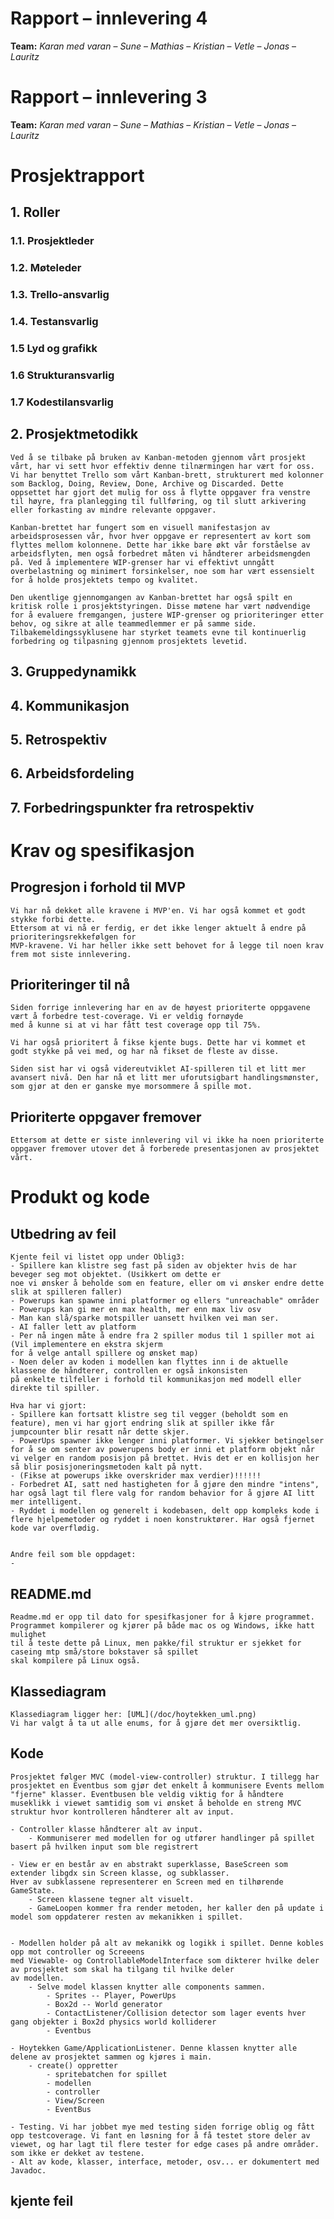 # Rapport – innlevering 4

**Team:** _Karan med varan_ – _Sune_ – _Mathias_ – _Kristian_ – _Vetle_ – _Jonas_ – _Lauritz_

# Rapport – innlevering 3

**Team:** _Karan med varan_ – _Sune_ – _Mathias_ – _Kristian_ – _Vetle_ – _Jonas_ – _Lauritz_

# Prosjektrapport

## 1. Roller

### 1.1. Prosjektleder


### 1.2. Møteleder



### 1.3. Trello-ansvarlig

  

### 1.4. Testansvarlig



### 1.5 Lyd og grafikk

  

### 1.6 Strukturansvarlig



### 1.7 Kodestilansvarlig



## 2. Prosjektmetodikk

    Ved å se tilbake på bruken av Kanban-metoden gjennom vårt prosjekt vårt, har vi sett hvor effektiv denne tilnærmingen har vært for oss. Vi har benyttet Trello som vårt Kanban-brett, strukturert med kolonner som Backlog, Doing, Review, Done, Archive og Discarded. Dette oppsettet har gjort det mulig for oss å flytte oppgaver fra venstre til høyre, fra planlegging til fullføring, og til slutt arkivering eller forkasting av mindre relevante oppgaver.

    Kanban-brettet har fungert som en visuell manifestasjon av arbeidsprosessen vår, hvor hver oppgave er representert av kort som flyttes mellom kolonnene. Dette har ikke bare økt vår forståelse av arbeidsflyten, men også forbedret måten vi håndterer arbeidsmengden på. Ved å implementere WIP-grenser har vi effektivt unngått overbelastning og minimert forsinkelser, noe som har vært essensielt for å holde prosjektets tempo og kvalitet.
     
    Den ukentlige gjennomgangen av Kanban-brettet har også spilt en kritisk rolle i prosjektstyringen. Disse møtene har vært nødvendige for å evaluere fremgangen, justere WIP-grenser og prioriteringer etter behov, og sikre at alle teammedlemmer er på samme side. Tilbakemeldingssyklusene har styrket teamets evne til kontinuerlig forbedring og tilpasning gjennom prosjektets levetid.
   

## 3. Gruppedynamikk

    

## 4. Kommunikasjon

  

## 5. Retrospektiv

    

## 6. Arbeidsfordeling


## 7. Forbedringspunkter fra retrospektiv



# Krav og spesifikasjon

## Progresjon i forhold til MVP

    Vi har nå dekket alle kravene i MVP'en. Vi har også kommet et godt stykke forbi dette.
    Ettersom at vi nå er ferdig, er det ikke lenger aktuelt å endre på prioriteringsrekkefølgen for 
    MVP-kravene. Vi har heller ikke sett behovet for å legge til noen krav frem mot siste innlevering.


## Prioriteringer til nå

    Siden forrige innlevering har en av de høyest prioriterte oppgavene vært å forbedre test-coverage. Vi er veldig fornøyde 
    med å kunne si at vi har fått test coverage opp til 75%.

    Vi har også prioritert å fikse kjente bugs. Dette har vi kommet et godt stykke på vei med, og har nå fikset de fleste av disse.

    Siden sist har vi også videreutviklet AI-spilleren til et litt mer avansert nivå. Den har nå et litt mer uforutsigbart handlingsmønster, som gjør at den er ganske mye morsommere å spille mot.
   

## Prioriterte oppgaver fremover

    Ettersom at dette er siste innlevering vil vi ikke ha noen prioriterte oppgaver fremover utover det å forberede presentasjonen av prosjektet vårt.


# Produkt og kode

## Utbedring av feil

    Kjente feil vi listet opp under Oblig3:
    - Spillere kan klistre seg fast på siden av objekter hvis de har beveger seg mot objektet. (Usikkert om dette er
    noe vi ønsker å beholde som en feature, eller om vi ønsker endre dette slik at spilleren faller)
    - Powerups kan spawne inni platformer og ellers "unreachable" områder
    - Powerups kan gi mer en max health, mer enn max liv osv
    - Man kan slå/sparke motspiller uansett hvilken vei man ser.
    - AI faller lett av platform
    - Per nå ingen måte å endre fra 2 spiller modus til 1 spiller mot ai (Vil implementere en ekstra skjerm
    for å velge antall spillere og ønsket map)
    - Noen deler av koden i modellen kan flyttes inn i de aktuelle klassene de håndterer, controllen er også inkonsisten
    på enkelte tilfeller i forhold til kommunikasjon med modell eller direkte til spiller.

    Hva har vi gjort:
    - Spillere kan fortsatt klistre seg til vegger (beholdt som en feature), men vi har gjort endring slik at spiller ikke får jumpcounter blir resatt når dette skjer. 
    - PowerUps spawner ikke lenger inni platformer. Vi sjekker betingelser for å se om senter av powerupens body er inni et platform objekt når vi velger en random posisjon på brettet. Hvis det er en kollisjon her så blir posisjoneringsmetoden kalt på nytt.
    - (Fikse at powerups ikke overskrider max verdier)!!!!!!
    - Forbedret AI, satt ned hastigheten for å gjøre den mindre "intens", har også lagt til flere valg for random behavior for å gjøre AI litt mer intelligent.
    - Ryddet i modellen og generelt i kodebasen, delt opp kompleks kode i flere hjelpemetoder og ryddet i noen konstruktører. Har også fjernet kode var overflødig.


    Andre feil som ble oppdaget:
    - 
    

## README.md

    Readme.md er opp til dato for spesifkasjoner for å kjøre programmet.
    Programmet kompilerer og kjører på både mac os og Windows, ikke hatt mulighet
    til å teste dette på Linux, men pakke/fil struktur er sjekket for caseing mtp små/store bokstaver så spillet
    skal kompilere på Linux også.

## Klassediagram

    Klassediagram ligger her: [UML](/doc/hoytekken_uml.png)
    Vi har valgt å ta ut alle enums, for å gjøre det mer oversiktlig.

## Kode

    Prosjektet følger MVC (model-view-controller) struktur. I tillegg har prosjektet en Eventbus som gjør det enkelt å kommunisere Events mellom "fjerne" klasser. Eventbusen ble veldig viktig for å håndtere museklikk i viewet samtidig som vi ønsket å beholde en streng MVC struktur hvor kontrolleren håndterer alt av input.

    - Controller klasse håndterer alt av input.
        - Kommuniserer med modellen for og utfører handlinger på spillet basert på hvilken input som ble registrert

    - View er en består av en abstrakt superklasse, BaseScreen som extender libgdx sin Screen klasse, og subklasser.
    Hver av subklassene representerer en Screen med en tilhørende GameState.
        - Screen klassene tegner alt visuelt.
        - GameLoopen kommer fra render metoden, her kaller den på update i model som oppdaterer resten av mekanikken i spillet.


    - Modellen holder på alt av mekanikk og logikk i spillet. Denne kobles opp mot controller og Screeens
    med Viewable- og ControllableModelInterface som dikterer hvilke deler av prosjektet som skal ha tilgang til hvilke deler 
    av modellen.
        - Selve model klassen knytter alle components sammen.
            - Sprites -- Player, PowerUps
            - Box2d -- World generator
            - ContactListener/Collision detector som lager events hver gang objekter i Box2d physics world kolliderer
            - Eventbus

    - Hoytekken Game/ApplicationListener. Denne klassen knytter alle delene av prosjektet sammen og kjøres i main.
        - create() oppretter
            - spritebatchen for spillet
            - modellen
            - controller
            - View/Screen
            - EventBus

    - Testing. Vi har jobbet mye med testing siden forrige oblig og fått opp testcoverage. Vi fant en løsning for å få testet store deler av viewet, og har lagt til flere tester for edge cases på andre områder.
    som ikke er dekket av testene.
    - Alt av kode, klasser, interface, metoder, osv... er dokumentert med Javadoc.

## kjente feil

   
    
